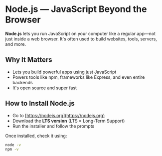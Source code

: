 # Node.js — JavaScript Beyond the Browser

**Node.js** lets you run JavaScript on your computer like a regular app—not just inside a web browser. It's often used to build websites, tools, servers, and more.

## Why It Matters

- Lets you build powerful apps using just JavaScript
- Powers tools like npm, frameworks like Express, and even entire backends
- It's open source and super fast

## How to Install Node.js

- Go to [https://nodejs.org](https://nodejs.org)
- Download the **LTS version** (LTS = Long-Term Support)
- Run the installer and follow the prompts

Once installed, check it using:

```bash
node -v
npm -v
